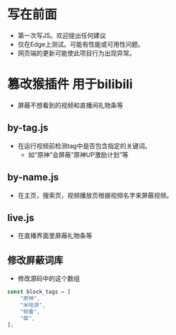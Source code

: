 # 写在前面
- 第一次写JS。欢迎提出任何建议
- 仅在Edge上测试。可能有性能或可用性问题。
- 网页端的更新可能使此项目行为出现异常。
# 篡改猴插件 用于bilibili
- 屏蔽不想看到的视频和直播间礼物条等
## by-tag.js
- 在运行视频前检测tag中是否包含指定的关键词。
	- 如“原神”会屏蔽“原神UP激励计划”等
## by-name.js
- 在主页，搜索页，视频播放页根据视频名字来屏蔽视频。
## live.js
- 在直播界面里屏蔽礼物条等
## 修改屏蔽词库
- 修改源码中的这个数组
```js
const block_tags = [
	"原神",
	"米哈游",
	"帕鲁",
	"桀",
];
```
